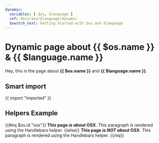 ```yaml
---
dynamic:
  variables: [ $os, $language ]
  ref: docs/$os/$language/dynamic
  $switch_text: Getting Started with $os and $language
---
```


# Dynamic page about {{ $os.name }} & {{ $language.name }}

Hey, this is the page about **{{ $os.name }}** and **{{ $language.name }}**.

## Smart import

{{ import "imported" }}

## Helpers Example

{{#eq $os.id "osx"}}
  **This page _is about_ OSX**.
  This paragraph is rendered using the Handlebars helper.
{{else}}
  **This page _is NOT about_ OSX**.
  This paragraph is rendered using the Handlebars helper.
{{/eq}}
